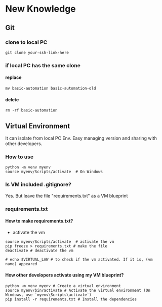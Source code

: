 
# New Knowledge

## Git
### clone to local PC
```
git clone your-ssh-link-here
```
### if local PC has the same clone
#### replace
```
mv basic-automation basic-automation-old
```
#### delete 
```
rm -rf basic-automation
```

## Virtual Environment
It can isolate from local PC Env. Easy managing version and sharing with other developers.
### How to use
```
python -m venv myenv
source myenv/Scripts/activate  # On Windows
```
### Is VM included .gitignore?
Yes. But leave the file "requirements.txt" as a VM blueprint

###  requirements.txt
#### How to make requirements.txt?
- activate the vm
```
source myenv/Scripts/activate  # activate the vm
pip freeze > requirements.txt # make the file
deactivate # deactivate the vm

# echo $VIRTUAL_LAW # to check if the vm activated. If it is, (vm name) appeared
```
#### How other developers activate using my VM blueprint?
```
python -m venv myenv # Create a virtual environment
source myenv/bin/activate # Activate the virtual environment (On Windows, use `myenv\Scripts\activate`)
pip install -r requirements.txt # Install the dependencies
```



